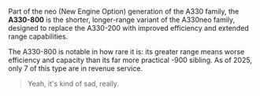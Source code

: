 Part of the neo (New Engine Option) generation of the A330 family, the **A330-800** is the shorter, longer-range variant of the A330neo family, designed to replace the A330-200 with improved efficiency and extended range capabilities.

The A330-800 is notable in how rare it is: its greater range means worse efficiency and capacity than its far more practical -900 sibling. As of 2025, only 7 of this type are in revenue service.

> Yeah, it's kind of sad, really.